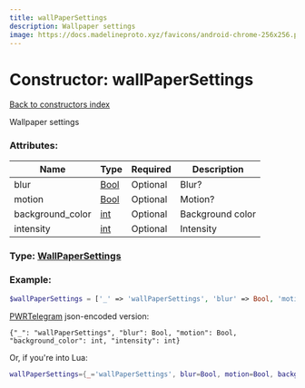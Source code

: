 ```yaml
---
title: wallPaperSettings
description: Wallpaper settings
image: https://docs.madelineproto.xyz/favicons/android-chrome-256x256.png
---
```

# Constructor: wallPaperSettings  
[Back to constructors index](index.md)



Wallpaper settings

### Attributes:

| Name     |    Type       | Required | Description |
|----------|---------------|----------|-------------|
|blur|[Bool](../types/Bool.md) | Optional|Blur?|
|motion|[Bool](../types/Bool.md) | Optional|Motion?|
|background\_color|[int](../types/int.md) | Optional|Background color|
|intensity|[int](../types/int.md) | Optional|Intensity|



### Type: [WallPaperSettings](../types/WallPaperSettings.md)


### Example:

```php
$wallPaperSettings = ['_' => 'wallPaperSettings', 'blur' => Bool, 'motion' => Bool, 'background_color' => int, 'intensity' => int];
```  

[PWRTelegram](https://pwrtelegram.xyz) json-encoded version:

```
{"_": "wallPaperSettings", "blur": Bool, "motion": Bool, "background_color": int, "intensity": int}
```


Or, if you're into Lua:

```lua
wallPaperSettings={_='wallPaperSettings', blur=Bool, motion=Bool, background_color=int, intensity=int}

```


